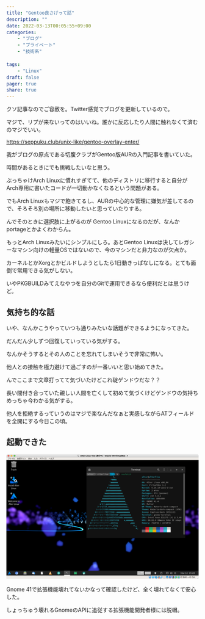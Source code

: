```yaml
---
title: "Gentoo良さげって話"
description: ""
date: 2022-03-13T00:05:55+09:00
categories:
    - "ブログ"
    - "プライベート"
    - "技術系"

tags:
    - "Linux"
draft: false
pager: true
share: true
---
```


クソ記事なのでご容赦を。Twitter感覚でブログを更新しているので。

マジで、リプが来ないってのはいいね。誰かに反応したり人間に触れなくて済むのマジでいい。

https://seppuku.club/unix-like/gentoo-overlay-enter/

我がブログの原点である切腹クラブがGentoo版AURの入門記事を書いていた。

時間があるときにでも挑戦したいなと思う。

ぶっちゃけArch Linuxに慣れすぎてて、他のディストリに移行すると自分がArch専用に書いたコードが一切動かなくなるという問題がある。

でもArch Linuxもマジで飽きてるし、AURの中心的な管理に嫌気が差してるので、そろそろ別の場所に移動したいと思っていたりする。

んでそのときに選択肢に上がるのが Gentoo Linuxになるのだが、なんかportageとかよくわからん。

もっとArch Linuxみたいにシンプルにしろ。あとGentoo Linuxは決してレガシーなマシン向けの軽量OSではないので、今のマシンだと非力なのが欠点か。

カーネルとかXorgとかビルドしようとしたら1日動きっぱなしになる。とても面倒で常用できる気がしない。

いやPKGBUILDみてえなやつを自分のGitで運用できるなら便利だとは思うけど。

## 気持ち的な話

いや、なんかこうやっていつも通りみたいな話題ができるようになってきた。

だんだん少しずつ回復していっている気がする。

なんかそうするとその人のことを忘れてしまいそうで非常に怖い。

他人との接触を極力避けて過ごすのが一番いいと思い始めてきた。

んでここまで文章打ってて気づいたけどこれ碇ゲンドウだな？？

長い間付き合っていた親しい人間を亡くして初めて気づくけどゲンドウの気持ちめっちゃ今わかる気がする。

他人を拒絶するっていうのはマジで楽なんだなぁと実感しながらATフィールドを全開にする今日この頃。

## 起動できた

![Alter Linux Gnome](./alter.png)

Gnome 41で拡張機能壊れてないかなって確認したけど、全く壊れてなくて安心した。

しょっちゅう壊れるGnomeのAPIに追従する拡張機能開発者様には脱帽。
